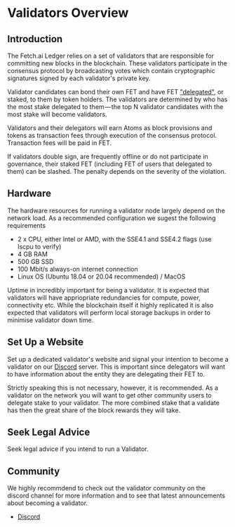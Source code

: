 # Validators Overview

## Introduction

The Fetch.ai Ledger relies on a set of validators that are responsible for committing new blocks in the blockchain. These validators participate in the consensus protocol by broadcasting votes which contain cryptographic signatures signed by each validator's private key.

Validator candidates can bond their own FET and have FET ["delegated"](../delegator-guide-cli.md), or staked, to them by token holders. The validators are determined by who has the most stake delegated to them — the top N validator candidates with the most stake will become validators.

Validators and their delegators will earn Atoms as block provisions and tokens as transaction fees through execution of the consensus protocol. Transaction fees will be paid in FET.

If validators double sign, are frequently offline or do not participate in governance, their staked FET (including FET of users that delegated to them) can be slashed. The penalty depends on the severity of the violation.

## Hardware

The hardware resources for running a validator node largely depend on the network load. As a recommended configuration we sugest the following requirements

- 2 x CPU, either Intel or AMD, with the SSE4.1 and SSE4.2 flags (use lscpu to verify)
- 4 GB RAM
- 500 GB SSD
- 100 Mbit/s always-on internet connection
- Linux OS (Ubuntu 18.04 or 20.04 recommended) / MacOS

Uptime in incredibly important for being a validator. It is expected that validators will have appriopriate redundancies for compute, power, connectivity etc. While the blockchain itself it highly replicated it is also expected that validators will perform local storage backups in order to minimise validator down time.

## Set Up a Website

Set up a dedicated validator's website and signal your intention to become a validator on our [Discord](https://discord.gg/UDzpBFa) server. This is important since delegators will want to have information about the entity they are delegating their FET to.

Strictly speaking this is not necessary, however, it is recommended. As a validator on the network you will want to get other community users to delegate stake to your validator. The more combined stake that a validate has then the great share of the block rewards they will take.

## Seek Legal Advice

Seek legal advice if you intend to run a Validator.

## Community

We highly recommdend to check out the validator community on the discord channel for more information and to see that latest announcements about becoming a validator.

* [Discord](https://discord.gg/UDzpBFa)
